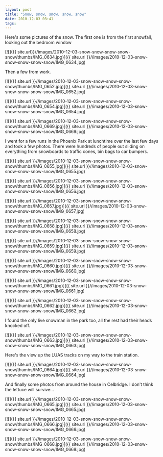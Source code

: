 ```yaml
---
layout: post
title: "Snow, snow, snow, snow, snow"
date: 2010-12-03 03:41
tags: 
---
```


Here's some pictures of the snow. The first one is from the first snowfall, looking out the bedroom window

[![]({{ site.url}}//images/2010-12-03-snow-snow-snow-snow-snow/thumbs/IMG_0634.jpg)]({{ site.url }}//images/2010-12-03-snow-snow-snow-snow-snow/IMG_0634.jpg)

<!--more-->

Then a few from work.

[![]({{ site.url }}//images/2010-12-03-snow-snow-snow-snow-snow/thumbs/IMG_0652.jpg)]({{ site.url }}//images/2010-12-03-snow-snow-snow-snow-snow/IMG_0652.jpg)

[![]({{ site.url }}//images/2010-12-03-snow-snow-snow-snow-snow/thumbs/IMG_0654.jpg)]({{ site.url }}//images/2010-12-03-snow-snow-snow-snow-snow/IMG_0654.jpg)

[![]({{ site.url }}//images/2010-12-03-snow-snow-snow-snow-snow/thumbs/IMG_0669.jpg)]({{ site.url }}//images/2010-12-03-snow-snow-snow-snow-snow/IMG_0669.jpg)

I went for a few runs in the Phoenix Park at lunchtime over the last few days and took a few photos. There were hundreds of people out sliding on everything from snowboards to traffic cones, bin bags to car bumpers.

[![]({{ site.url }}//images/2010-12-03-snow-snow-snow-snow-snow/thumbs/IMG_0655.jpg)]({{ site.url }}//images/2010-12-03-snow-snow-snow-snow-snow/IMG_0655.jpg)

[![]({{ site.url }}//images/2010-12-03-snow-snow-snow-snow-snow/thumbs/IMG_0656.jpg)]({{ site.url }}//images/2010-12-03-snow-snow-snow-snow-snow/IMG_0656.jpg)

[![]({{ site.url }}//images/2010-12-03-snow-snow-snow-snow-snow/thumbs/IMG_0657.jpg)]({{ site.url }}//images/2010-12-03-snow-snow-snow-snow-snow/IMG_0657.jpg)

[![]({{ site.url }}//images/2010-12-03-snow-snow-snow-snow-snow/thumbs/IMG_0658.jpg)]({{ site.url }}//images/2010-12-03-snow-snow-snow-snow-snow/IMG_0658.jpg)

[![]({{ site.url }}//images/2010-12-03-snow-snow-snow-snow-snow/thumbs/IMG_0659.jpg)]({{ site.url }}//images/2010-12-03-snow-snow-snow-snow-snow/IMG_0659.jpg)

[![]({{ site.url }}//images/2010-12-03-snow-snow-snow-snow-snow/thumbs/IMG_0660.jpg)]({{ site.url }}//images/2010-12-03-snow-snow-snow-snow-snow/IMG_0660.jpg)

[![]({{ site.url }}//images/2010-12-03-snow-snow-snow-snow-snow/thumbs/IMG_0661.jpg)]({{ site.url }}//images/2010-12-03-snow-snow-snow-snow-snow/IMG_0661.jpg)

[![]({{ site.url }}//images/2010-12-03-snow-snow-snow-snow-snow/thumbs/IMG_0662.jpg)]({{ site.url }}//images/2010-12-03-snow-snow-snow-snow-snow/IMG_0662.jpg)

I found the only live snowman in the park too, all the rest had their heads knocked off.

[![]({{ site.url }}//images/2010-12-03-snow-snow-snow-snow-snow/thumbs/IMG_0663.jpg)]({{ site.url }}//images/2010-12-03-snow-snow-snow-snow-snow/IMG_0663.jpg)

Here's the view up the LUAS tracks on my way to the train station.

[![]({{ site.url }}//images/2010-12-03-snow-snow-snow-snow-snow/thumbs/IMG_0664.jpg)]({{ site.url }}//images/2010-12-03-snow-snow-snow-snow-snow/IMG_0664.jpg)

And finally some photos from around the house in Celbridge. I don't think the lettuce will survive...

[![]({{ site.url }}//images/2010-12-03-snow-snow-snow-snow-snow/thumbs/IMG_0665.jpg)]({{ site.url }}//images/2010-12-03-snow-snow-snow-snow-snow/IMG_0665.jpg)

[![]({{ site.url }}//images/2010-12-03-snow-snow-snow-snow-snow/thumbs/IMG_0666.jpg)]({{ site.url }}//images/2010-12-03-snow-snow-snow-snow-snow/IMG_0666.jpg)

[![]({{ site.url }}//images/2010-12-03-snow-snow-snow-snow-snow/thumbs/IMG_0668.jpg)]({{ site.url }}//images/2010-12-03-snow-snow-snow-snow-snow/IMG_0668.jpg)
